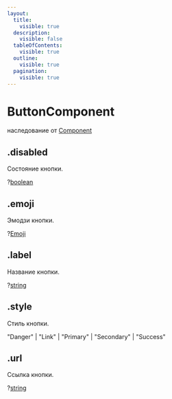 ```yaml
---
layout:
  title:
    visible: true
  description:
    visible: false
  tableOfContents:
    visible: true
  outline:
    visible: true
  pagination:
    visible: true
---
```


# ButtonComponent

наследование от [Component](component.md)

## .disabled

Состояние кнопки.

?[boolean](https://developer.mozilla.org/ru/docs/Web/JavaScript/Reference/Global_Objects/Boolean)

## .emoji

Эмодзи кнопки.

?[Emoji](emoji.md)

## .label

Название кнопки.

?[string](https://developer.mozilla.org/ru/docs/Web/JavaScript/Reference/Global_Objects/String)

## .style

Стиль кнопки.

"Danger" | "Link" | "Primary" | "Secondary" | "Success"

## .url

Ссылка кнопки.

?[string](https://developer.mozilla.org/ru/docs/Web/JavaScript/Reference/Global_Objects/String)
